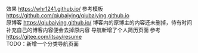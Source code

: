 效果 https://whr1241.github.io/
参考模板 https://github.com/qiubaiying/qiubaiying.github.io  
原博客 https://qiubaiying.github.io/
博客内的原博主的内容还未删掉，待有时间补充自己的博客内容便会去掉原内容
导航新增了个人简历页面 参考 https://gitee.com/itsay/resume  
TODO：新增一个分类导航页面
